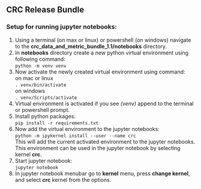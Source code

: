 ## CRC Release Bundle

### Setup for running jupyter notebooks:
1. Using a terminal (on max or linux) or powershell (on windows) navigate to the **crc_data_and_metric_bundle_1.1/notebooks** directory.  
2. In **notebooks** directory create a new python virtual environment using following command:  
`python -m venv venv`  
3. Now activate the newly created virtual environment using command:   
on mac or linux  
`. venv/bin/activate`  
on windows  
`. venv/Scripts/activate`  
4. Virtual environment is activated if you see *(venv)* append to the terminal or powershell prompt.  
5. Install python packages:  
`pip install -r requirements.txt`  
6. Now add the virtual environment to the jupyter notebooks:  
`python -m ipykernel install --user --name crc`  
This will add the current activated environment to the jupyter notebooks. This environment can be used in the jupyter notebook by selecting kernel **crc**.   
7. Start jupyter notebook:  
`jupyter notebook`
8. In jupyter notebook menubar go to **kernel** menu, press **change kernel**, and select **crc** kernel from the options.
